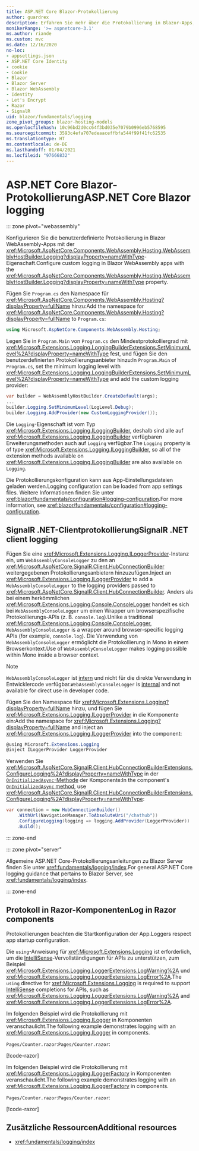 ```yaml
---
title: ASP.NET Core Blazor-Protokollierung
author: guardrex
description: Erfahren Sie mehr über die Protokollierung in Blazor-Apps, einschließlich der Konfiguration auf Protokollebene und des Schreibens von Protokollmeldungen von Razor-Komponenten.
monikerRange: '>= aspnetcore-3.1'
ms.author: riande
ms.custom: mvc
ms.date: 12/16/2020
no-loc:
- appsettings.json
- ASP.NET Core Identity
- cookie
- Cookie
- Blazor
- Blazor Server
- Blazor WebAssembly
- Identity
- Let's Encrypt
- Razor
- SignalR
uid: blazor/fundamentals/logging
zone_pivot_groups: blazor-hosting-models
ms.openlocfilehash: 10c96bd2d0cc64f3bd035e7079b0996eb5768595
ms.sourcegitcommit: 3593c4efa707edeaaceffbfa544f99f41fc62535
ms.translationtype: HT
ms.contentlocale: de-DE
ms.lasthandoff: 01/04/2021
ms.locfileid: "97666832"
---
```

# <a name="aspnet-core-no-locblazor-logging"></a><span data-ttu-id="b5918-103">ASP.NET Core Blazor-Protokollierung</span><span class="sxs-lookup"><span data-stu-id="b5918-103">ASP.NET Core Blazor logging</span></span>

::: zone pivot="webassembly"

<span data-ttu-id="b5918-104">Konfigurieren Sie die benutzerdefinierte Protokollierung in Blazor WebAssembly-Apps mit der <xref:Microsoft.AspNetCore.Components.WebAssembly.Hosting.WebAssemblyHostBuilder.Logging?displayProperty=nameWithType>-Eigenschaft.</span><span class="sxs-lookup"><span data-stu-id="b5918-104">Configure custom logging in Blazor WebAssembly apps with the <xref:Microsoft.AspNetCore.Components.WebAssembly.Hosting.WebAssemblyHostBuilder.Logging?displayProperty=nameWithType> property.</span></span>

<span data-ttu-id="b5918-105">Fügen Sie `Program.cs` den Namespace für <xref:Microsoft.AspNetCore.Components.WebAssembly.Hosting?displayProperty=fullName> hinzu:</span><span class="sxs-lookup"><span data-stu-id="b5918-105">Add the namespace for <xref:Microsoft.AspNetCore.Components.WebAssembly.Hosting?displayProperty=fullName> to `Program.cs`:</span></span>

```csharp
using Microsoft.AspNetCore.Components.WebAssembly.Hosting;
```

<span data-ttu-id="b5918-106">Legen Sie in `Program.Main` von `Program.cs` den Mindestprotokolliergrad mit <xref:Microsoft.Extensions.Logging.LoggingBuilderExtensions.SetMinimumLevel%2A?displayProperty=nameWithType> fest, und fügen Sie den benutzerdefinierten Protokollierungsanbieter hinzu:</span><span class="sxs-lookup"><span data-stu-id="b5918-106">In `Program.Main` of `Program.cs`, set the minimum logging level with <xref:Microsoft.Extensions.Logging.LoggingBuilderExtensions.SetMinimumLevel%2A?displayProperty=nameWithType> and add the custom logging provider:</span></span>

```csharp
var builder = WebAssemblyHostBuilder.CreateDefault(args);
...
builder.Logging.SetMinimumLevel(LogLevel.Debug);
builder.Logging.AddProvider(new CustomLoggingProvider());
```

<span data-ttu-id="b5918-107">Die `Logging`-Eigenschaft ist vom Typ <xref:Microsoft.Extensions.Logging.ILoggingBuilder>, deshalb sind alle auf <xref:Microsoft.Extensions.Logging.ILoggingBuilder> verfügbaren Erweiterungsmethoden auch auf `Logging` verfügbar.</span><span class="sxs-lookup"><span data-stu-id="b5918-107">The `Logging` property is of type <xref:Microsoft.Extensions.Logging.ILoggingBuilder>, so all of the extension methods available on <xref:Microsoft.Extensions.Logging.ILoggingBuilder> are also available on `Logging`.</span></span>

<span data-ttu-id="b5918-108">Die Protokollierungskonfiguration kann aus App-Einstellungsdateien geladen werden.</span><span class="sxs-lookup"><span data-stu-id="b5918-108">Logging configuration can be loaded from app settings files.</span></span> <span data-ttu-id="b5918-109">Weitere Informationen finden Sie unter <xref:blazor/fundamentals/configuration#logging-configuration>.</span><span class="sxs-lookup"><span data-stu-id="b5918-109">For more information, see <xref:blazor/fundamentals/configuration#logging-configuration>.</span></span>

## <a name="no-locsignalr-net-client-logging"></a><span data-ttu-id="b5918-110">SignalR .NET-Clientprotokollierung</span><span class="sxs-lookup"><span data-stu-id="b5918-110">SignalR .NET client logging</span></span>

<span data-ttu-id="b5918-111">Fügen Sie eine <xref:Microsoft.Extensions.Logging.ILoggerProvider>-Instanz ein, um `WebAssemblyConsoleLogger` zu den an <xref:Microsoft.AspNetCore.SignalR.Client.HubConnectionBuilder> weitergegebenen Protokollierungsanbietern hinzuzufügen.</span><span class="sxs-lookup"><span data-stu-id="b5918-111">Inject an <xref:Microsoft.Extensions.Logging.ILoggerProvider> to add a `WebAssemblyConsoleLogger` to the logging providers passed to <xref:Microsoft.AspNetCore.SignalR.Client.HubConnectionBuilder>.</span></span> <span data-ttu-id="b5918-112">Anders als bei einem herkömmlichen <xref:Microsoft.Extensions.Logging.Console.ConsoleLogger> handelt es sich bei `WebAssemblyConsoleLogger` um einen Wrapper um browserspezifische Protokollierungs-APIs (z. B. `console.log`).</span><span class="sxs-lookup"><span data-stu-id="b5918-112">Unlike a traditional <xref:Microsoft.Extensions.Logging.Console.ConsoleLogger>, `WebAssemblyConsoleLogger` is a wrapper around browser-specific logging APIs (for example, `console.log`).</span></span> <span data-ttu-id="b5918-113">Die Verwendung von `WebAssemblyConsoleLogger` ermöglicht die Protokollierung in Mono in einem Browserkontext.</span><span class="sxs-lookup"><span data-stu-id="b5918-113">Use of `WebAssemblyConsoleLogger` makes logging possible within Mono inside a browser context.</span></span>

> [!NOTE]
> <span data-ttu-id="b5918-114">`WebAssemblyConsoleLogger` ist [intern](/dotnet/csharp/language-reference/keywords/internal) und nicht für die direkte Verwendung in Entwicklercode verfügbar.</span><span class="sxs-lookup"><span data-stu-id="b5918-114">`WebAssemblyConsoleLogger` is [internal](/dotnet/csharp/language-reference/keywords/internal) and not available for direct use in developer code.</span></span>

<span data-ttu-id="b5918-115">Fügen Sie den Namespace für <xref:Microsoft.Extensions.Logging?displayProperty=fullName> hinzu, und fügen Sie <xref:Microsoft.Extensions.Logging.ILoggerProvider> in die Komponente ein:</span><span class="sxs-lookup"><span data-stu-id="b5918-115">Add the namespace for <xref:Microsoft.Extensions.Logging?displayProperty=fullName> and inject an <xref:Microsoft.Extensions.Logging.ILoggerProvider> into the component:</span></span>

```csharp
@using Microsoft.Extensions.Logging
@inject ILoggerProvider LoggerProvider
```

<span data-ttu-id="b5918-116">Verwenden Sie <xref:Microsoft.AspNetCore.SignalR.Client.HubConnectionBuilderExtensions.ConfigureLogging%2A?displayProperty=nameWithType> in der [`OnInitializedAsync`-Methode](xref:blazor/components/lifecycle#component-initialization-methods) der Komponente:</span><span class="sxs-lookup"><span data-stu-id="b5918-116">In the component's [`OnInitializedAsync` method](xref:blazor/components/lifecycle#component-initialization-methods), use <xref:Microsoft.AspNetCore.SignalR.Client.HubConnectionBuilderExtensions.ConfigureLogging%2A?displayProperty=nameWithType>:</span></span>

```csharp
var connection = new HubConnectionBuilder()
    .WithUrl(NavigationManager.ToAbsoluteUri("/chathub"))
    .ConfigureLogging(logging => logging.AddProvider(LoggerProvider))
    .Build();
```

::: zone-end

::: zone pivot="server"

<span data-ttu-id="b5918-117">Allgemeine ASP.NET Core-Protokollierungsanleitungen zu Blazor Server finden Sie unter <xref:fundamentals/logging/index>.</span><span class="sxs-lookup"><span data-stu-id="b5918-117">For general ASP.NET Core logging guidance that pertains to Blazor Server, see <xref:fundamentals/logging/index>.</span></span>

::: zone-end

## <a name="log-in-no-locrazor-components"></a><span data-ttu-id="b5918-118">Protokoll in Razor-Komponenten</span><span class="sxs-lookup"><span data-stu-id="b5918-118">Log in Razor components</span></span>

<span data-ttu-id="b5918-119">Protokollierungen beachten die Startkonfiguration der App.</span><span class="sxs-lookup"><span data-stu-id="b5918-119">Loggers respect app startup configuration.</span></span>

<span data-ttu-id="b5918-120">Die `using`-Anweisung für <xref:Microsoft.Extensions.Logging> ist erforderlich, um die [IntelliSense](/visualstudio/ide/using-intellisense)-Vervollständigungen für APIs zu unterstützen, zum Beispiel <xref:Microsoft.Extensions.Logging.LoggerExtensions.LogWarning%2A> und <xref:Microsoft.Extensions.Logging.LoggerExtensions.LogError%2A>.</span><span class="sxs-lookup"><span data-stu-id="b5918-120">The `using` directive for <xref:Microsoft.Extensions.Logging> is required to support [IntelliSense](/visualstudio/ide/using-intellisense) completions for APIs, such as <xref:Microsoft.Extensions.Logging.LoggerExtensions.LogWarning%2A> and <xref:Microsoft.Extensions.Logging.LoggerExtensions.LogError%2A>.</span></span>

<span data-ttu-id="b5918-121">Im folgenden Beispiel wird die Protokollierung mit <xref:Microsoft.Extensions.Logging.ILogger> in Komponenten veranschaulicht.</span><span class="sxs-lookup"><span data-stu-id="b5918-121">The following example demonstrates logging with an <xref:Microsoft.Extensions.Logging.ILogger> in components.</span></span>

<span data-ttu-id="b5918-122">`Pages/Counter.razor`:</span><span class="sxs-lookup"><span data-stu-id="b5918-122">`Pages/Counter.razor`:</span></span>

[!code-razor[](logging/samples_snapshot/Counter1.razor?highlight=3,16)]

<span data-ttu-id="b5918-123">Im folgenden Beispiel wird die Protokollierung mit <xref:Microsoft.Extensions.Logging.ILoggerFactory> in Komponenten veranschaulicht.</span><span class="sxs-lookup"><span data-stu-id="b5918-123">The following example demonstrates logging with an <xref:Microsoft.Extensions.Logging.ILoggerFactory> in components.</span></span>

<span data-ttu-id="b5918-124">`Pages/Counter.razor`:</span><span class="sxs-lookup"><span data-stu-id="b5918-124">`Pages/Counter.razor`:</span></span>

[!code-razor[](logging/samples_snapshot/Counter2.razor?highlight=3,16-17)]

## <a name="additional-resources"></a><span data-ttu-id="b5918-125">Zusätzliche Ressourcen</span><span class="sxs-lookup"><span data-stu-id="b5918-125">Additional resources</span></span>

* <xref:fundamentals/logging/index>
